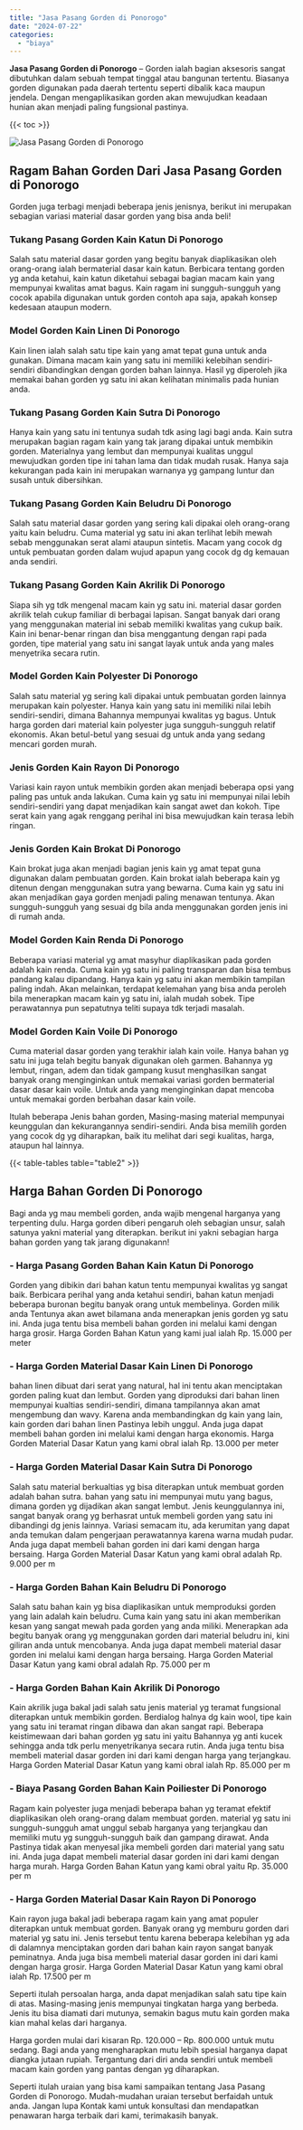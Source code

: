 ```yaml
---
title: "Jasa Pasang Gorden di Ponorogo"
date: "2024-07-22"
categories: 
  - "biaya"
---
```


**Jasa Pasang Gorden di Ponorogo** – Gorden ialah bagian aksesoris sangat dibutuhkan dalam sebuah tempat tinggal atau bangunan tertentu. Biasanya gorden digunakan pada daerah tertentu seperti dibalik kaca maupun jendela. Dengan mengaplikasikan gorden akan mewujudkan keadaan hunian akan menjadi paling fungsional pastinya.

{{< toc >}}

![Jasa Pasang Gorden di Ponorogo](/images/pasang-gorden-murah14.png)

## Ragam Bahan Gorden Dari Jasa Pasang Gorden di Ponorogo

Gorden juga terbagi menjadi beberapa jenis jenisnya, berikut ini merupakan sebagian variasi material dasar gorden yang bisa anda beli!

### Tukang Pasang Gorden Kain Katun Di Ponorogo

Salah satu material dasar gorden yang begitu banyak diaplikasikan oleh orang-orang ialah bermaterial dasar kain katun. Berbicara tentang gorden yg anda ketahui, kain katun diketahui sebagai bagian macam kain yang mempunyai kwalitas amat bagus. Kain ragam ini sungguh-sungguh yang cocok apabila digunakan untuk gorden contoh apa saja, apakah konsep kedesaan ataupun modern.

### Model Gorden Kain Linen Di Ponorogo

Kain linen ialah salah satu tipe kain yang amat tepat guna untuk anda gunakan. Dimana macam kain yang satu ini memiliki kelebihan sendiri-sendiri dibandingkan dengan gorden bahan lainnya. Hasil yg diperoleh jika memakai bahan gorden yg satu ini akan kelihatan minimalis pada hunian anda.

### Tukang Pasang Gorden Kain Sutra Di Ponorogo

Hanya kain yang satu ini tentunya sudah tdk asing lagi bagi anda. Kain sutra merupakan bagian ragam kain yang tak jarang dipakai untuk membikin gorden. Materialnya yang lembut dan mempunyai kualitas unggul mewujudkan gorden tipe ini tahan lama dan tidak mudah rusak. Hanya saja kekurangan pada kain ini merupakan warnanya yg gampang luntur dan susah untuk dibersihkan.

### Tukang Pasang Gorden Kain Beludru Di Ponorogo

Salah satu material dasar gorden yang sering kali dipakai oleh orang-orang yaitu kain beludru. Cuma material yg satu ini akan terlihat lebih mewah sebab menggunakan serat alami ataupun sintetis. Macam yang cocok dg untuk pembuatan gorden dalam wujud apapun yang cocok dg dg kemauan anda sendiri.

### Tukang Pasang Gorden Kain Akrilik Di Ponorogo

Siapa sih yg tdk mengenal macam kain yg satu ini. material dasar gorden akrilik telah cukup familiar di berbagai lapisan. Sangat banyak dari orang yang menggunakan material ini sebab memiliki kwalitas yang cukup baik. Kain ini benar-benar ringan dan bisa menggantung dengan rapi pada gorden, tipe material yang satu ini sangat layak untuk anda yang males menyetrika secara rutin.

### Model Gorden Kain Polyester Di Ponorogo

Salah satu material yg sering kali dipakai untuk pembuatan gorden lainnya merupakan kain polyester. Hanya kain yang satu ini memiliki nilai lebih sendiri-sendiri, dimana Bahannya mempunyai kwalitas yg bagus. Untuk harga gorden dari material kain polyester juga sungguh-sungguh relatif ekonomis. Akan betul-betul yang sesuai dg untuk anda yang sedang mencari gorden murah.

### Jenis Gorden Kain Rayon Di Ponorogo

Variasi kain rayon untuk membikin gorden akan menjadi beberapa opsi yang paling pas untuk anda lakukan. Cuma kain yg satu ini mempunyai nilai lebih sendiri-sendiri yang dapat menjadikan kain sangat awet dan kokoh. Tipe serat kain yang agak renggang perihal ini bisa mewujudkan kain terasa lebih ringan.

### Jenis Gorden Kain Brokat Di Ponorogo

Kain brokat juga akan menjadi bagian jenis kain yg amat tepat guna digunakan dalam pembuatan gorden. Kain brokat ialah beberapa kain yg ditenun dengan menggunakan sutra yang bewarna. Cuma kain yg satu ini akan menjadikan gaya gorden menjadi paling menawan tentunya. Akan sungguh-sungguh yang sesuai dg bila anda menggunakan gorden jenis ini di rumah anda.

### Model Gorden Kain Renda Di Ponorogo

Beberapa variasi material yg amat masyhur diaplikasikan pada gorden adalah kain renda. Cuma kain yg satu ini paling transparan dan bisa tembus pandang kalau dipandang. Hanya kain yg satu ini akan membikin tampilan paling indah. Akan melainkan, terdapat kelemahan yang bisa anda peroleh bila menerapkan macam kain yg satu ini, ialah mudah sobek. Tipe perawatannya pun sepatutnya teliti supaya tdk terjadi masalah.

### Model Gorden Kain Voile Di Ponorogo

Cuma material dasar gorden yang terakhir ialah kain voile. Hanya bahan yg satu ini juga telah begitu banyak digunakan oleh garmen. Bahannya yg lembut, ringan, adem dan tidak gampang kusut menghasilkan sangat banyak orang menginginkan untuk memakai variasi gorden bermaterial dasar dasar kain voile. Untuk anda yang menginginkan dapat mencoba untuk memakai gorden berbahan dasar kain voile.

Itulah beberapa Jenis bahan gorden, Masing-masing material mempunyai keunggulan dan kekurangannya sendiri-sendiri. Anda bisa memilih gorden yang cocok dg yg diharapkan, baik itu melihat dari segi kualitas, harga, ataupun hal lainnya.

{{< table-tables table="table2" >}}

## Harga Bahan Gorden Di Ponorogo

Bagi anda yg mau membeli gorden, anda wajib mengenal harganya yang terpenting dulu. Harga gorden diberi pengaruh oleh sebagian unsur, salah satunya yakni material yang diterapkan. berikut ini yakni sebagian harga bahan gorden yang tak jarang digunakann!

### \- Harga Pasang Gorden Bahan Kain Katun Di Ponorogo

Gorden yang dibikin dari bahan katun tentu mempunyai kwalitas yg sangat baik. Berbicara perihal yang anda ketahui sendiri, bahan katun menjadi beberapa buronan begitu banyak orang untuk membelinya. Gorden milik anda Tentunya akan awet bilamana anda menerapkan jenis gorden yg satu ini. Anda juga tentu bisa membeli bahan gorden ini melalui kami dengan harga grosir. Harga Gorden Bahan Katun yang kami jual ialah Rp. 15.000 per meter

### \- Harga Gorden Material Dasar Kain Linen Di Ponorogo

bahan linen dibuat dari serat yang natural, hal ini tentu akan menciptakan gorden paling kuat dan lembut. Gorden yang diproduksi dari bahan linen mempunyai kualtias sendiri-sendiri, dimana tampilannya akan amat mengembung dan wavy. Karena anda membandingkan dg kain yang lain, kain gorden dari bahan linen Pastinya lebih unggul. Anda juga dapat membeli bahan gorden ini melalui kami dengan harga ekonomis. Harga Gorden Material Dasar Katun yang kami obral ialah Rp. 13.000 per meter

### \- Harga Gorden Material Dasar Kain Sutra Di Ponorogo

Salah satu material berkualtias yg bisa diterapkan untuk membuat gorden adalah bahan sutra. bahan yang satu ini mempunyai mutu yang bagus, dimana gorden yg dijadikan akan sangat lembut. Jenis keunggulannya ini, sangat banyak orang yg berhasrat untuk membeli gorden yang satu ini dibandingi dg jenis lainnya. Variasi semacam itu, ada kerumitan yang dapat anda temukan dalam pengerjaan perawatannya karena warna mudah pudar. Anda juga dapat membeli bahan gorden ini dari kami dengan harga bersaing. Harga Gorden Material Dasar Katun yang kami obral adalah Rp. 9.000 per m

### \- Harga Gorden Bahan Kain Beludru Di Ponorogo

Salah satu bahan kain yg bisa diaplikasikan untuk memproduksi gorden yang lain adalah kain beludru. Cuma kain yang satu ini akan memberikan kesan yang sangat mewah pada gorden yang anda miliki. Menerapkan ada begitu banyak orang yg menggunakan gorden dari material beludru ini, kini giliran anda untuk mencobanya. Anda juga dapat membeli material dasar gorden ini melalui kami dengan harga bersaing. Harga Gorden Material Dasar Katun yang kami obral adalah Rp. 75.000 per m

### \- Harga Gorden Bahan Kain Akrilik Di Ponorogo

Kain akrilik juga bakal jadi salah satu jenis material yg teramat fungsional diterapkan untuk membikin gorden. Berdialog halnya dg kain wool, tipe kain yang satu ini teramat ringan dibawa dan akan sangat rapi. Beberapa keistimewaan dari bahan gorden yg satu ini yaitu Bahannya yg anti kucek sehingga anda tdk perlu menyetrikanya secara rutin. Anda juga tentu bisa membeli material dasar gorden ini dari kami dengan harga yang terjangkau. Harga Gorden Material Dasar Katun yang kami obral ialah Rp. 85.000 per m

### \- Biaya Pasang Gorden Bahan Kain Poiliester Di Ponorogo

Ragam kain polyester juga menjadi beberapa bahan yg teramat efektif diaplikasikan oleh orang-orang dalam membuat gorden. material yg satu ini sungguh-sungguh amat unggul sebab harganya yang terjangkau dan memiliki mutu yg sungguh-sungguh baik dan gampang dirawat. Anda Pastinya tidak akan menyesal jika membeli gorden dari material yang satu ini. Anda juga dapat membeli material dasar gorden ini dari kami dengan harga murah. Harga Gorden Bahan Katun yang kami obral yaitu Rp. 35.000 per m

### \- Harga Gorden Material Dasar Kain Rayon Di Ponorogo

Kain rayon juga bakal jadi beberapa ragam kain yang amat populer diterapkan untuk membuat gorden. Banyak orang yg memburu gorden dari material yg satu ini. Jenis tersebut tentu karena beberapa kelebihan yg ada di dalamnya menciptakan gorden dari bahan kain rayon sangat banyak peminatnya. Anda juga bisa membeli material dasar gorden ini dari kami dengan harga grosir. Harga Gorden Material Dasar Katun yang kami obral ialah Rp. 17.500 per m

Seperti itulah persoalan harga, anda dapat menjadikan salah satu tipe kain di atas. Masing-masing jenis mempunyai tingkatan harga yang berbeda. Jenis itu bisa diamati dari mutunya, semakin bagus mutu kain gorden maka kian mahal kelas dari harganya.

Harga gorden mulai dari kisaran Rp. 120.000 – Rp. 800.000 untuk mutu sedang. Bagi anda yang mengharapkan mutu lebih spesial harganya dapat diangka jutaan rupiah. Tergantung dari diri anda sendiri untuk membeli macam kain gorden yang pantas dengan yg diharapkan.

Seperti itulah uraian yang bisa kami sampaikan tentang Jasa Pasang Gorden di Ponorogo. Mudah-mudahan uraian tersebut berfaidah untuk anda. Jangan lupa Kontak kami untuk konsultasi dan mendapatkan penawaran harga terbaik dari kami, terimakasih banyak.
